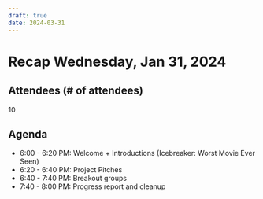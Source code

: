 ```yaml
---
draft: true 
date: 2024-03-31 
---
```

# Recap Wednesday, Jan 31, 2024
<!-- more -->


## Attendees (# of attendees)

10

## Agenda

- 6:00 - 6:20 PM: Welcome + Introductions (Icebreaker: Worst Movie Ever Seen)
- 6:20 - 6:40 PM: Project Pitches
- 6:40 - 7:40 PM: Breakout groups
- 7:40 - 8:00 PM: Progress report and cleanup
